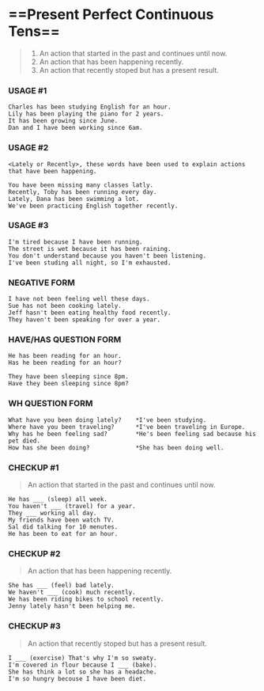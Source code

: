 # ==Present Perfect Continuous Tens==

> 1. An action that started in the past and continues until now.
> 2. An action that has been happening recently.
> 3. An action that recently stoped but has a present result.

### USAGE #1

```
Charles has been studying English for an hour.
Lily has been playing the piano for 2 years.
It has been growing since June.
Dan and I have been working since 6am.
```

### USAGE #2

```
<Lately or Recently>, these words have been used to explain actions that have been happening.

You have been missing many classes latly.
Recently, Toby has been running every day.
Lately, Dana has been swimming a lot.
We've been practicing English together recently.
```

### USAGE #3

```
I'm tired because I have been running.
The street is wet because it has been raining.
You don't understand because you haven't been listening.
I've been studing all night, so I'm exhausted.
```

### NEGATIVE FORM

```
I have not been feeling well these days.
Sue has not been cooking lately.
Jeff hasn't been eating healthy food recently.
They haven't been speaking for over a year.
```

### HAVE/HAS QUESTION FORM

```
He has been reading for an hour.
Has he been reading for an hour?

They have been sleeping since 8pm.
Have they been sleeping since 8pm?
```

### WH QUESTION FORM

```
What have you been doing lately?    *I've been studying.
Where have you been traveling?      *I've been traveling in Europe.
Why has he been feeling sad?        *He's been feeling sad because his pet died.
How has she been doing?             *She has been doing well.
```

### CHECKUP #1

> An action that started in the past and continues until now.

```
He has ___ (sleep) all week.
You haven't ___ (travel) for a year.
They ___ working all day.
My friends have been watch TV.
Sal did talking for 10 menutes.
He has been to eat for an hour.
```

### CHECKUP #2

> An action that has been happening recently.

```
She has ___ (feel) bad lately.
We haven't ___ (cook) much recently.
We has been riding bikes to school recently.
Jenny lately hasn't been helping me.
```

### CHECKUP #3

> An action that recently stoped but has a present result.

```
I ___ (exercise) That's why I'm so sweaty.
I'm covered in flour because I ___ (bake).
She has think a lot so she has a headache.
I'm so hungry becouse I have been diet.
```